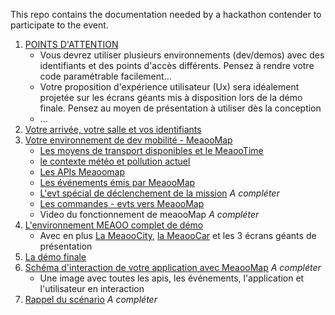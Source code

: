 This repo contains the documentation needed by a hackathon contender to participate to the event.

1. [POINTS D'ATTENTION](attention.md)
    - Vous devrez utiliser plusieurs environnements (dev/demos) avec des identifiants et des points d'accès différents. Pensez  à rendre votre code paramétrable facilement...
    - Votre proposition d'expérience utilisateur (Ux) sera idéalement projetée sur les écrans géants mis à disposition lors de la démo finale. Pensez au moyen de présentation à utiliser dès la conception
    - ...
1. [Votre arrivée, votre salle et vos identifiants](startup.md)
1. [Votre environnement de dev mobilité - MeaooMap](map.md)
    - [Les moyens de transport disponibles et le MeaooTime](map.md#vehicle_type)
    - [le contexte météo et pollution actuel](context.md)
    - [Les APIs Meaoomap](api.md)
    - [Les événements émis par MeaooMap](events.md) 
    - [L'evt spécial de déclenchement de la mission](events.md#missionstart) *A compléter*
    - [Les commandes - evts vers MeaooMap](command.md) 
    - Video du fonctionnement de meaooMap *A compléter*
1. [L'environnement MEAOO complet de démo](demo.md)
    - Avec en plus [La MeaooCity](city.md), [la MeaooCar](car.md) et les 3 écrans géants de présentation
1. [La démo finale](demo.md#finale)
1. [Schéma d'interaction de votre application avec MeaooMap](schema.md) *A compléter*
    - Une image avec toutes les apis, les événements, l'application et l'utilisateur en interaction
1. [Rappel du scénario](scenario.md) *A compléter*

